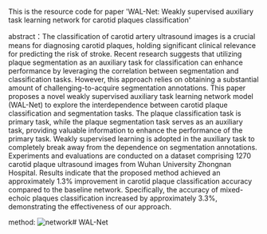 This is the resource code for paper 'WAL-Net: Weakly supervised auxiliary task learning network for carotid plaques classification'

abstract：The classification of carotid artery ultrasound images is a crucial means for diagnosing carotid plaques, holding significant clinical relevance for predicting the risk of stroke. Recent research suggests that utilizing plaque segmentation as an auxiliary task for classification can enhance performance by leveraging the correlation between segmentation and classification tasks. However, this approach relies on obtaining a substantial amount of challenging-to-acquire segmentation annotations. This paper proposes a novel weakly supervised auxiliary task learning network model (WAL-Net) to explore the interdependence between carotid plaque classification and segmentation tasks. The plaque classification task is primary task, while the plaque segmentation task serves as an auxiliary task, providing valuable information to enhance the performance of the primary task. Weakly supervised learning is adopted in the auxiliary task to completely break away from the dependence on segmentation annotations. Experiments and evaluations are conducted on a dataset comprising 1270 carotid plaque ultrasound images from Wuhan University Zhongnan Hospital. Results indicate that the proposed method achieved an approximately 1.3\% improvement in carotid plaque classification accuracy compared to the baseline network. Specifically, the accuracy of mixed-echoic plaques classification increased by approximately 3.3\%, demonstrating the effectiveness of our approach.

method:
![network](https://github.com/a610lab/WAL-Net/assets/151149207/6dc33831-a40e-491e-96c7-b945a94a95dd)# WAL-Net
